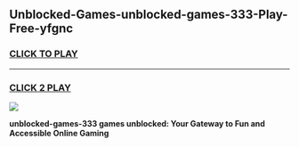 
## Unblocked-Games-unblocked-games-333-Play-Free-yfgnc
<h3>
<a href="https://premium76.site?title=unblocked-games-333&ref=21A">CLICK TO PLAY</a></h3>
<hr>

<h3>
<a href="https://premium76.site?title=unblocked-games-333&ref=21A">CLICK 2 PLAY</a>
  
</h3>

<a href="https://premium76.site?title=unblocked-games-333&ref=21A"><img src="https://clearcache.store/games.png"></a>


**unblocked-games-333 games unblocked: Your Gateway to Fun and Accessible Online Gaming**
